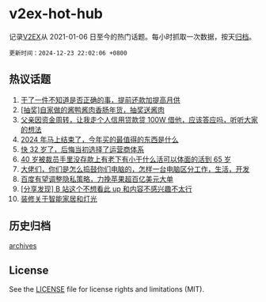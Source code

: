 # v2ex-hot-hub

 记录[V2EX](https://www.v2ex.com/)从 2021-01-06 日至今的热门话题。每小时抓取一次数据，按天[归档](archives)。

`更新时间：2024-12-23 22:02:06 +0800`

## 热议话题

1. [干了一件不知道是否正确的事，提前还款加提高月供](https://www.v2ex.com/t/1099495)
1. [[抽奖]自家做的酱鸭酱肉香肠年货，抽奖送酱肉](https://www.v2ex.com/t/1099580)
1. [父亲因资金周转，让我走个人信用贷款贷 100W 借他，应该答应吗，听听大家的想法](https://www.v2ex.com/t/1099571)
1. [2024 年马上结束了，今年买的最值得的东西是什么](https://www.v2ex.com/t/1099646)
1. [快 32 岁了，后悔当初选择了运营商体系](https://www.v2ex.com/t/1099527)
1. [40 岁被裁员手里没存款上有老下有小干什么活可以体面的活到 65 岁](https://www.v2ex.com/t/1099503)
1. [大佬们，你们是怎么捣鼓你们电脑的，怎样一台电脑区分工作，生活，开发](https://www.v2ex.com/t/1099597)
1. [百度有望调整隐私策略，力挽苹果超百亿美元大单](https://www.v2ex.com/t/1099512)
1. [[分享发现] B 站这个不想看此 up 和内容不感兴趣不太行](https://www.v2ex.com/t/1099546)
1. [装修关于智能家居和灯光](https://www.v2ex.com/t/1099498)

## 历史归档

[archives](archives)

## License

See the [LICENSE](LICENSE) file for license rights and limitations (MIT).
